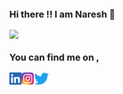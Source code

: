 ### Hi there !! I am Naresh  👋

<!--
**naresh2002/naresh2002** is a ✨ _special_ ✨ repository because its `README.md` (this file) appears on your GitHub profile.

Here are some ideas to get you started:

- 🔭 I’m currently working on Competitive Programming
- 🌱 I’m currently learning 
- 👯 I’m looking to collaborate on ...
- 🤔 I’m looking for help with ...
- 💬 Ask me about ...
- 📫 How to reach me: ...
- 😄 Pronouns: ...
- ⚡ Fun fact: ...
-->

<img align="center" src="https://github-readme-stats.vercel.app/api/?username=naresh2002&show_icons=true&theme=graywhite" />

<!-- Actual text -->
### You can find me on , 
[<img align="left" alt="Naresh | LinkedIn" height="22px" src="./social-logo/LinkedIn.png" />][linkedin]
[<img align="left" alt="Naresh | Instagram" height="22px" src="./social-logo/Instagram.png" />][instagram]
[<img align="left" alt="Naresh | Twitter" height="22px" src="./social-logo/Twitter.png" />][twitter]

[linkedin]: https://www.linkedin.com/in/naresh2002/
[instagram]:https://www.instagram.com/i.me.naresh
[twitter]: https://twitter.com/Naresh6436
